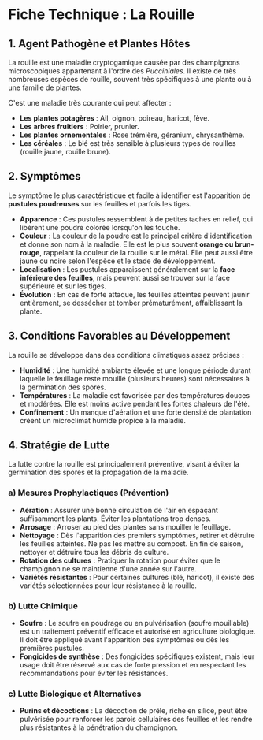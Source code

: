 # Fiche Technique : La Rouille

## 1. Agent Pathogène et Plantes Hôtes

La rouille est une maladie cryptogamique causée par des champignons microscopiques appartenant à l'ordre des *Pucciniales*. Il existe de très nombreuses espèces de rouille, souvent très spécifiques à une plante ou à une famille de plantes.

C'est une maladie très courante qui peut affecter :
- **Les plantes potagères** : Ail, oignon, poireau, haricot, fève.
- **Les arbres fruitiers** : Poirier, prunier.
- **Les plantes ornementales** : Rose trémière, géranium, chrysanthème.
- **Les céréales** : Le blé est très sensible à plusieurs types de rouilles (rouille jaune, rouille brune).

## 2. Symptômes

Le symptôme le plus caractéristique et facile à identifier est l'apparition de **pustules poudreuses** sur les feuilles et parfois les tiges.

- **Apparence** : Ces pustules ressemblent à de petites taches en relief, qui libèrent une poudre colorée lorsqu'on les touche.
- **Couleur** : La couleur de la poudre est le principal critère d'identification et donne son nom à la maladie. Elle est le plus souvent **orange ou brun-rouge**, rappelant la couleur de la rouille sur le métal. Elle peut aussi être jaune ou noire selon l'espèce et le stade de développement.
- **Localisation** : Les pustules apparaissent généralement sur la **face inférieure des feuilles**, mais peuvent aussi se trouver sur la face supérieure et sur les tiges.
- **Évolution** : En cas de forte attaque, les feuilles atteintes peuvent jaunir entièrement, se dessécher et tomber prématurément, affaiblissant la plante.

## 3. Conditions Favorables au Développement

La rouille se développe dans des conditions climatiques assez précises :
- **Humidité** : Une humidité ambiante élevée et une longue période durant laquelle le feuillage reste mouillé (plusieurs heures) sont nécessaires à la germination des spores.
- **Températures** : La maladie est favorisée par des températures douces et modérées. Elle est moins active pendant les fortes chaleurs de l'été.
- **Confinement** : Un manque d'aération et une forte densité de plantation créent un microclimat humide propice à la maladie.

## 4. Stratégie de Lutte

La lutte contre la rouille est principalement préventive, visant à éviter la germination des spores et la propagation de la maladie.

### a) Mesures Prophylactiques (Prévention)

- **Aération** : Assurer une bonne circulation de l'air en espaçant suffisamment les plants. Éviter les plantations trop denses.
- **Arrosage** : Arroser au pied des plantes sans mouiller le feuillage.
- **Nettoyage** : Dès l'apparition des premiers symptômes, retirer et détruire les feuilles atteintes. Ne pas les mettre au compost. En fin de saison, nettoyer et détruire tous les débris de culture.
- **Rotation des cultures** : Pratiquer la rotation pour éviter que le champignon ne se maintienne d'une année sur l'autre.
- **Variétés résistantes** : Pour certaines cultures (blé, haricot), il existe des variétés sélectionnées pour leur résistance à la rouille.

### b) Lutte Chimique

- **Soufre** : Le soufre en poudrage ou en pulvérisation (soufre mouillable) est un traitement préventif efficace et autorisé en agriculture biologique. Il doit être appliqué avant l'apparition des symptômes ou dès les premières pustules.
- **Fongicides de synthèse** : Des fongicides spécifiques existent, mais leur usage doit être réservé aux cas de forte pression et en respectant les recommandations pour éviter les résistances.

### c) Lutte Biologique et Alternatives

- **Purins et décoctions** : La décoction de prêle, riche en silice, peut être pulvérisée pour renforcer les parois cellulaires des feuilles et les rendre plus résistantes à la pénétration du champignon.
